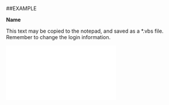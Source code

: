

##EXAMPLE

**Name**

This text may be copied to the notepad, and saved as a *.vbs file. Remember to change the login information.

![](../../Examples/vbs/SORole.Name.vbs.txt)





